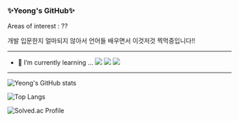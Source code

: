 ### ✨Yeong's GitHub✨

Areas of interest : ??

개발 입문한지 얼마되지 않아서 언어들 배우면서 이것저것 찍먹중입니다!!

<hr>

- 🌱 I’m currently learning ...
![](https://img.shields.io/badge/C-00599C?style=for-the-badge&logo=c&logoColor=white)
![](https://img.shields.io/badge/Python-14354C?style=for-the-badge&logo=python&logoColor=white)
![](https://img.shields.io/badge/HTML5-E34F26?style=for-the-badge&logo=html5&logoColor=white)

<hr>

![Yeong's GitHub stats](https://github-readme-stats.vercel.app/api?username=woo-yeongkim&show_icons=true&theme=radical)

![Top Langs](https://github-readme-stats.vercel.app/api/top-langs/?username=woo-yeongkim&layout=compact)

![[Solved.ac Profile](http://mazassumnida.wtf/api/generate_badge?boj=wy007)](https://solved.ac/wy007)


